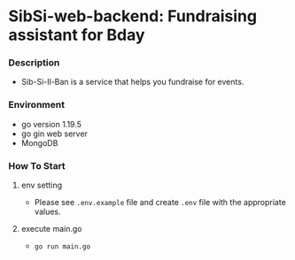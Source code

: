 # SibSi-web-backend: Fundraising assistant for Bday

### Description
- Sib-Si-Il-Ban is a service that helps you fundraise for events.

### Environment

- go version 1.19.5
- go gin web server
- MongoDB

### How To Start

1. env setting
   - Please see `.env.example` file and create `.env` file with the appropriate values.


2. execute main.go

    - `go run main.go`
